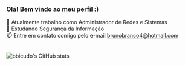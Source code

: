 ### Olá! Bem vindo ao meu perfil :)

🔭 Atualmente trabalho como Administrador de Redes e Sistemas<br/>
🌱 Estudando Segurança da Informação<br/>
📫 Entre em contato comigo pelo e-mail brunobranco4@hotmail.com<br/><br/>


![bbicudo's GitHub stats](https://github-readme-stats.vercel.app/api?username=bbicudo&show_icons=true&theme=radical)
<!--
**bbicudo/bbicudo** is a ✨ _special_ ✨ repository because its `README.md` (this file) appears on your GitHub profile.

Here are some ideas to get you started:

- 🔭 I’m currently working on ...
- 🌱 I’m currently learning ...
- 👯 I’m looking to collaborate on ...
- 🤔 I’m looking for help with ...
- 💬 Ask me about ...
- 📫 How to reach me: ...
- 😄 Pronouns: ...
- ⚡ Fun fact: ...
-->
